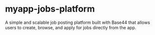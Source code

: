 # myapp-jobs-platform
A simple and scalable job posting platform built with Base44 that allows users to create, browse, and apply for jobs directly from the app.
